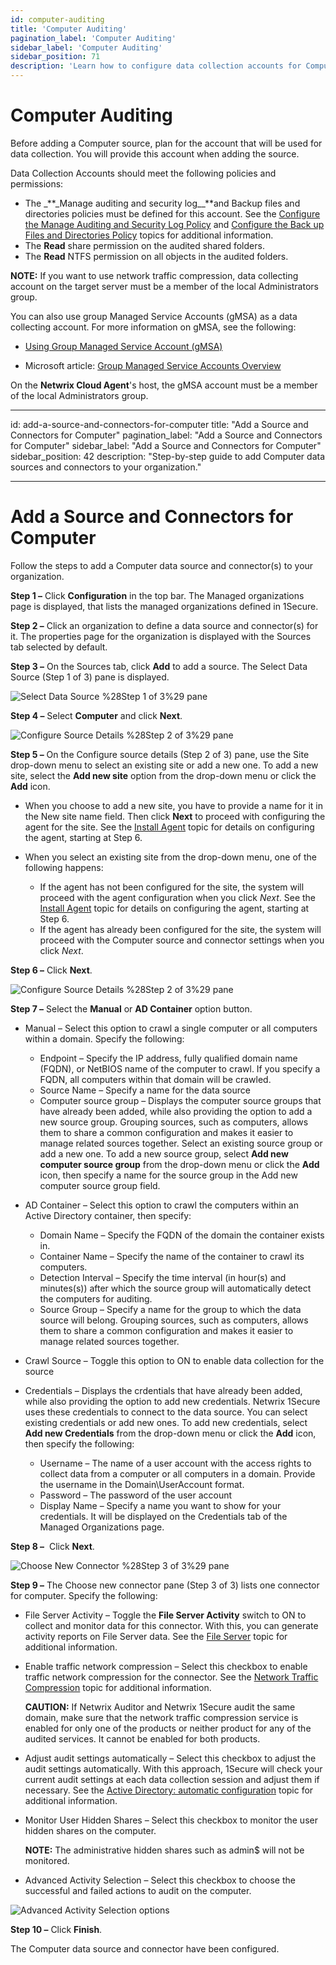 ```yaml
---
id: computer-auditing
title: 'Computer Auditing'
pagination_label: 'Computer Auditing'
sidebar_label: 'Computer Auditing'
sidebar_position: 71
description: 'Learn how to configure data collection accounts for Computer source auditing with required policies and permissions.'
---
```


# Computer Auditing

Before adding a Computer source, plan for the account that will be used for data collection. You
will provide this account when adding the source.

Data Collection Accounts should meet the following policies and permissions:

- The \_**\_Manage auditing and security log\_\_**and Backup files and directories policies must be
  defined for this account. See the
  [Configure the Manage Auditing and Security Log Policy](/docs/1secure/setup-and-configuration/active-directory/audit-policies.md)
  and [Configure the Back up Files and Directories Policy](/docs/1secure/setup-and-configuration/computers/index.md) topics for
  additional information.
- The **Read** share permission on the audited shared folders.
- The **Read** NTFS permission on all objects in the audited folders.

**NOTE:** If you want to use network traffic compression, data collecting account on the target
server must be a member of the local Administrators group.

You can also use group Managed Service Accounts (gMSA) as a data collecting account. For more
information on gMSA, see the following:

- [Using Group Managed Service Account (gMSA)](/docs/1secure/data-sources/gmsa.md)

- Microsoft article:
  [Group Managed Service Accounts Overview](https://docs.microsoft.com/en-us/windows-server/security/group-managed-service-accounts/group-managed-service-accounts-overview)

On the **Netwrix Cloud Agent**'s host, the gMSA account must be a member of the local Administrators
group.

---

id: add-a-source-and-connectors-for-computer
title: "Add a Source and Connectors for Computer"
pagination_label: "Add a Source and Connectors for Computer"
sidebar_label: "Add a Source and Connectors for Computer"
sidebar_position: 42
description: "Step-by-step guide to add Computer data sources and connectors to your organization."

---

# Add a Source and Connectors for Computer

Follow the steps to add a Computer data source and connector(s) to your organization.

**Step 1 –** Click **Configuration** in the top bar. The Managed organizations page is displayed,
that lists the managed organizations defined in 1Secure.

**Step 2 –** Click an organization to define a data source and connector(s) for it. The properties
page for the organization is displayed with the Sources tab selected by default.

**Step 3 –** On the Sources tab, click **Add** to add a source. The Select Data Source (Step 1 of 3)
pane is displayed.

![Select Data Source %28Step 1 of 3%29 pane](/img/product_docs/1secure/admin/organizations/sourcesandconnectors/addsources_exchange.webp)

**Step 4 –** Select **Computer** and click **Next**.

![Configure Source Details %28Step 2 of 3%29 pane](</img/product_docs/1secure/admin/organizations/sourcesandconnectors/configuresourcedetails(step2-3).webp>)

**Step 5 –** On the Configure source details (Step 2 of 3) pane, use the Site drop-down menu to
select an existing site or add a new one. To add a new site, select the **Add new site** option from
the drop-down menu or click the **Add** icon.

- When you choose to add a new site, you have to provide a name for it in the New site name field.
  Then click **Next** to proceed with configuring the agent for the site. See the
  [Install Agent](/docs/1secure/getting-started/installation.md) topic for details on configuring the agent,
  starting at Step 6.
- When you select an existing site from the drop-down menu, one of the following happens:

  - If the agent has not been configured for the site, the system will proceed with the agent
    configuration when you click _Next_. See the [Install Agent](/docs/1secure/getting-started/installation.md)
    topic for details on configuring the agent, starting at Step 6.
  - If the agent has already been configured for the site, the system will proceed with the
    Computer source and connector settings when you click _Next_.

**Step 6 –** Click **Next**.

![Configure Source Details %28Step 2 of 3%29 pane](</img/product_docs/1secure/admin/organizations/sourcesandconnectors/configsourcedetails(step2of3).webp>)

**Step 7 –** Select the **Manual** or **AD Container** option button.

- Manual – Select this option to crawl a single computer or all computers within a domain. Specify
  the following:

  - Endpoint – Specify the IP address, fully qualified domain name (FQDN), or NetBIOS name of the
    computer to crawl. If you specify a FQDN, all computers within that domain will be crawled.
  - Source Name – Specify a name for the data source
  - Computer source group – Displays the computer source groups that have already been added,
    while also providing the option to add a new source group. Grouping sources, such as
    computers, allows them to share a common configuration and makes it easier to manage related
    sources together. Select an existing source group or add a new one. To add a new source group,
    select **Add new computer source group** from the drop-down menu or click the **Add** icon,
    then specify a name for the source group in the Add new computer source group field.

- AD Container – Select this option to crawl the computers within an Active Directory container,
  then specify:

  - Domain Name – Specify the FQDN of the domain the container exists in.
  - Container Name – Specify the name of the container to crawl its computers.
  - Detection Interval – Specify the time interval (in hour(s) and minutes(s)) after which the
    source group will automatically detect the computers for auditing.
  - Source Group – Specify a name for the group to which the data source will belong. Grouping
    sources, such as computers, allows them to share a common configuration and makes it easier to
    manage related sources together.

- Crawl Source – Toggle this option to ON to enable data collection for the source
- Credentials – Displays the crdentials that have already been added, while also providing the
  option to add new credentials. Netwrix 1Secure uses these credentials to connect to the data
  source. You can select existing credentials or add new ones. To add new credentials, select **Add
  new Credentials** from the drop-down menu or click the **Add** icon, then specify the following:

  - Username – The name of a user account with the access rights to collect data from a computer
    or all computers in a domain. Provide the username in the Domain\UserAccount format.
  - Password – The password of the user account
  - Display Name – Specify a name you want to show for your credentials. It will be displayed on
    the Credentials tab of the Managed Organizations page.

**Step 8 –**  Click **Next**.

![Choose New Connector %28Step 3 of 3%29 pane](/img/product_docs/1secure/admin/organizations/sourcesandconnectors/computer_chooseconnector.webp)

**Step 9 –** The Choose new connector pane (Step 3 of 3) lists one connector for computer. Specify
the following:

- File Server Activity – Toggle the **File Server Activity** switch to ON to collect and monitor
  data for this connector. With this, you can generate activity reports on File Server data. See the
  [File Server](/docs/1secure/reporting/report-types/activity-reports.md#file-server) topic for additional information.
- Enable traffic network compression – Select this checkbox to enable traffic network compression
  for the connector. See the
  [Network Traffic Compression](/docs/1secure/setup-and-configuration/network-configuration.md) topic for
  additional information.

  **CAUTION:** If Netwrix Auditor and Netwrix 1Secure audit the same domain, make sure that the
  network traffic compression service is enabled for only one of the products or neither product
  for any of the audited services. It cannot be enabled for both products.

- Adjust audit settings automatically – Select this checkbox to adjust the audit settings
  automatically. With this approach, 1Secure will check your current audit settings at each data
  collection session and adjust them if necessary. See the
  [Active Directory: automatic configuration](/docs/1secure/setup-and-configuration/active-directory/automatic-configuration.md) topic for
  additional information.
- Monitor User Hidden Shares – Select this checkbox to monitor the user hidden shares on the
  computer.

  **NOTE:** The administrative hidden shares such as admin$ will not be monitored.

- Advanced Activity Selection – Select this checkbox to choose the successful and failed actions to
  audit on the computer.

![Advanced Activity Selection options](/img/product_docs/1secure/configuration/computer/objectlevelaccessaudit.webp)

**Step 10 –** Click **Finish**.

The Computer data source and connector have been configured.
